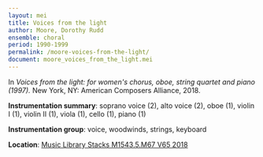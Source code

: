 ```yaml
---
layout: mei
title: Voices from the light
author: Moore, Dorothy Rudd
ensemble: choral 
period: 1990-1999
permalink: /moore-voices-from-the-light/
document: moore_voices_from_the_light.mei
---
```


In *Voices from the light: for women's chorus, oboe, string quartet and piano (1997).* New York, NY: American Composers Alliance, 2018.

**Instrumentation summary**: soprano voice (2), alto voice (2), oboe (1), violin I (1), violin II (1), viola (1), cello (1), piano (1)

**Instrumentation group**: voice, woodwinds, strings, keyboard

**Location**: <a href="https://tufts.primo.exlibrisgroup.com/permalink/01TUN_INST/1kc9gia/alma991018220948303851" target="_blank">Music Library Stacks M1543.5.M67 V65 2018</a>
